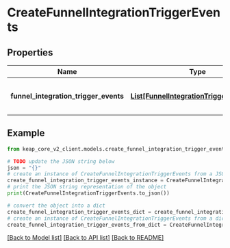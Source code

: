 # CreateFunnelIntegrationTriggerEvents


## Properties

Name | Type | Description | Notes
------------ | ------------- | ------------- | -------------
**funnel_integration_trigger_events** | [**List[FunnelIntegrationTriggerEventDTO]**](FunnelIntegrationTriggerEventDTO.md) | A list of trigger events to be created. | [optional] 

## Example

```python
from keap_core_v2_client.models.create_funnel_integration_trigger_events import CreateFunnelIntegrationTriggerEvents

# TODO update the JSON string below
json = "{}"
# create an instance of CreateFunnelIntegrationTriggerEvents from a JSON string
create_funnel_integration_trigger_events_instance = CreateFunnelIntegrationTriggerEvents.from_json(json)
# print the JSON string representation of the object
print(CreateFunnelIntegrationTriggerEvents.to_json())

# convert the object into a dict
create_funnel_integration_trigger_events_dict = create_funnel_integration_trigger_events_instance.to_dict()
# create an instance of CreateFunnelIntegrationTriggerEvents from a dict
create_funnel_integration_trigger_events_from_dict = CreateFunnelIntegrationTriggerEvents.from_dict(create_funnel_integration_trigger_events_dict)
```
[[Back to Model list]](../README.md#documentation-for-models) [[Back to API list]](../README.md#documentation-for-api-endpoints) [[Back to README]](../README.md)


